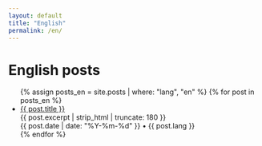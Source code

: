 ```yaml
---
layout: default
title: "English"
permalink: /en/
---
```


# English posts

<ul class="post-list">
{% assign posts_en = site.posts | where: "lang", "en" %}
{% for post in posts_en %}
  <li class="post-list-item">
    <a href="{{ post.url | relative_url }}">{{ post.title }}</a>
    <div class="post-excerpt">{{ post.excerpt | strip_html | truncate: 180 }}</div>
    <div class="post-meta">{{ post.date | date: "%Y-%m-%d" }} • {{ post.lang }}</div>
  </li>
{% endfor %}
</ul>
